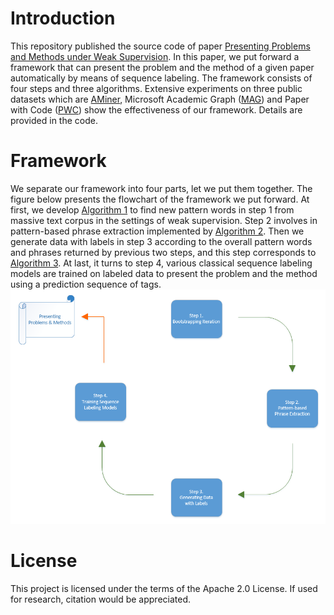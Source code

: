 # Introduction
This repository published the source code of paper [Presenting Problems and Methods under Weak Supervision](paper.pdf). In this paper, we put forward a framework that can present the problem and the method of a given paper automatically by means of sequence labeling. The framework consists of four steps and three algorithms. Extensive experiments on three public datasets which are [AMiner](https://www.aminer.org), Microsoft Academic Graph ([MAG](https://www.microsoft.com/en-us/research/project/microsoft-academic-graph)) and Paper with Code ([PWC](https://github.com/zziz/pwc)) show the effectiveness of our framework. Details are provided in the code.

# Framework
We separate our framework into four parts, let we put them together. The figure below presents the flowchart of the framework we put forward. At first, we develop [Algorithm 1](framework/bootstrap.py) to find new pattern words in step 1 from massive text corpus in the settings of weak supervision. Step 2 involves in pattern-based phrase extraction implemented by [Algorithm 2](framework/build.py). Then we generate data with labels in step 3 according to the overall pattern words and phrases
returned by previous two steps, and this step corresponds to [Algorithm 3](framework/build.py). At last, it turns to step 4, various classical sequence labeling models are trained on labeled data to present the problem and the method using a prediction sequence of tags.  
![figiure](data/image/flowchart.png)

# License
This project is licensed under the terms of the Apache 2.0 License. If used for research, citation would be appreciated.
